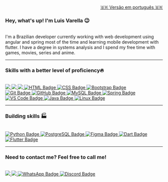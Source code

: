 <p align="right">
    <a href="https://github.com/lgfvarella/lgfvarella/blob/main/README_PTBR.md">🇧🇷 Versão em português 🇧🇷</a>
</p>

### Hey, what's up! I'm Luis Varella 😉
<br>
I'm a Brazilian developer currently working with web development using angular and spring most of the time and learning mobile development with flutter. I have a degree in systems analysis and I spend my free time with games, movies, series and anime.
<hr>

### Skills with a better level of proficiency🔥
<br>
<div>
   <a href = "https://developer.mozilla.org/pt-BR/docs/Web/JavaScript" style="border-radius">
     <img src="https://img.shields.io/badge/JavaScript-f7df1e?logo=javascript&logoColor=black&style=for-the-badge&labelWidth=120">
   </a>
   <a href = "https://www.typescriptlang.org/" style="border-radius">
     <img src="https://img.shields.io/badge/TypeScript-0000ff?logo=typescript&logoColor=white&style=for-the-badge&labelWidth=120">
   </a>
   <a href = "https://angular.io/" style="border-radius">
     <img src="https://img.shields.io/badge/Angular-DD0031?logo=angular&logoColor=white&style=for-the-badge&labelWidth=120">
   </a>
  <a href="https://developer.mozilla.org/en-US/docs/Web/HTML" target="_blank">
    <img src="https://img.shields.io/badge/HTML-ff0000?logo=html5&logoColor=white&style=for-the-badge&labelWidth=120" alt="HTML Badge">
  </a>
  <a href="https://developer.mozilla.org/en-US/docs/Web/CSS" target="_blank">
    <img src="https://img.shields.io/badge/CSS-0000ff?logo=css3&logoColor=white&style=for-the-badge&labelWidth=120" alt="CSS Badge">
  </a> 
  <a href="https://getbootstrap.com/" target="_blank">
    <img src="https://img.shields.io/badge/Bootstrap-40128b?logo=bootstrap&logoColor=white&style=for-the-badge&labelWidth=120" alt="Bootstrap Badge">
  </a>
   <br> 
  <a href="https://git-scm.com/" target="_blank">
    <img src="https://img.shields.io/badge/Git-FF6700?logo=git&logoColor=white&style=for-the-badge&labelWidth=120" alt="Git Badge">
  </a>
  <a href="https://github.com/" target="_blank">
    <img src="https://img.shields.io/badge/GitHub-40128b?logo=github&logoColor=white&style=for-the-badge&labelWidth=120" alt="GitHub Badge">
  </a>
  <a href="https://www.mysql.com/" target="_blank">
    <img src="https://img.shields.io/badge/MySQL-3c3c3c?logo=mysql&logoColor=white&style=for-the-badge&labelWidth=120" alt="MySQL Badge">
  </a>
  <a href="https://spring.io/" target="_blank">
    <img src="https://img.shields.io/badge/Spring-022c02?logo=spring&logoColor=white&style=for-the-badge&labelWidth=120" alt="Spring Badge">
  </a> 
  <a href="https://code.visualstudio.com/" target="_blank">
    <img src="https://img.shields.io/badge/VS%20Code-007ACC?logo=visual%20studio%20code&logoColor=white&style=for-the-badge&labelWidth=120" alt="VS Code Badge">
  </a>
  <a href="https://www.oracle.com/java/" target="_blank">
    <img src="https://img.shields.io/badge/Java-000000?logo=openjdk&logoColor=white&style=for-the-badge&labelWidth=120" alt="Java Badge">
  </a>
  <a href="https://www.linux.org/" target="_blank">
     <img src="https://img.shields.io/badge/Linux-FCC624?logo=linux&logoColor=black&style=for-the-badge&labelWidth=120" alt="Linux Badge">
  </a>
   <hr>
</div>

### Building skills 🏭
<br>
<div>
 <a href="https://www.python.org/" target="_blank">
    <img src="https://img.shields.io/badge/Python-14354C?logo=python&logoColor=white&style=for-the-badge&labelWidth=120" alt="Python Badge">
 </a>
 <a href="https://www.postgresql.org/" target="_blank">
    <img src="https://img.shields.io/badge/PostgreSQL-3c3c3c?logo=postgresql&logoColor=white&style=for-the-badge&labelWidth=120" alt="PostgreSQL Badge">
 </a>
 <a href="https://www.figma.com/" target="_blank">
     <img src="https://img.shields.io/badge/Figma-FF6700?logo=figma&logoColor=white&style=for-the-badge&labelWidth=120" alt="Figma Badge">
 </a>
 <a href="https://dart.dev/" target="_blank">
     <img src="https://img.shields.io/badge/Dart-0175C2?logo=dart&logoColor=white&style=for-the-badge&labelWidth=120" alt="Dart Badge">
 </a>
 <a href="https://flutter.dev/" target="_blank">
     <img src="https://img.shields.io/badge/Flutter-02569B?logo=flutter&logoColor=white&style=for-the-badge&labelWidth=120" alt="Flutter Badge">
 </a>
</div>

<!-- <div>
  <a href="https://github.com/lgfvarella">
  <img height="180em" src="https://github-readme-stats.vercel.app/api?username=lgfvarella&show_icons=true&theme=blue-green&include_all_commits=true&count_private=true"/>
  <img height="180em" src="https://github-readme-stats.vercel.app/api/top-langs/?username=lgfvarella&compact&langs_count=16&theme=blue-green"/> 
  <img height="180em" src="https://github-readme-stats.vercel.app/api/top-langs/?username=lgfvarella&layout=donut-vertical&langs_count=16&theme=blue-green"/>
</div>-->

<div> 
 <hr>

 ### Need to contact me? Feel free to call me!
 <br>
 
   <a href = "mailto:lgfvarella@gmail.com" style="border-radius">
     <img src="https://img.shields.io/badge/Gmail-ff0000?logo=gmail&logoColor=white&style=for-the-badge&labelWidth=120">
   </a>
   <a href = "https://www.linkedin.com/in/lgvarelladevs/" style="border-radius">
     <img src="https://img.shields.io/badge/Linkedin-0000ff?logo=linkedin&logoColor=white&style=for-the-badge&labelWidth=120">
   </a>
   <a href="https://api.whatsapp.com/send?phone=+5562996113999" target="_blank">
     <img src="https://img.shields.io/badge/WhatsApp-022c02?logo=whatsapp&logoColor=white&style=for-the-badge&labelWidth=120" alt="WhatsApp Badge">
   </a>
   <a href="https://discord.gg/er2hR9BU" target="_blank">
     <img src="https://img.shields.io/badge/Discord-40128b?logo=discord&logoColor=white&style=for-the-badge&labelWidth=120" alt="Discord Badge">
   </a>

   
</div>

